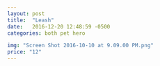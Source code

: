 ```yaml
---
layout: post
title:  "Leash"
date:   2016-12-20 12:48:59 -0500
categories: both pet hero

img: "Screen Shot 2016-10-10 at 9.09.00 PM.png"
price: "12"
---
```

